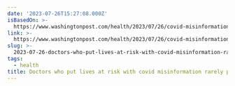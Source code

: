 ```yaml
---
date: '2023-07-26T15:27:08.000Z'
isBasedOn: >-
  https://www.washingtonpost.com/health/2023/07/26/covid-misinformation-doctor-discipline/
link: >-
  https://www.washingtonpost.com/health/2023/07/26/covid-misinformation-doctor-discipline/
slug: >-
  2023-07-26-doctors-who-put-lives-at-risk-with-covid-misinformation-rarely-punished-t
tags:
  - health
title: Doctors who put lives at risk with covid misinformation rarely punished - T
---
```


